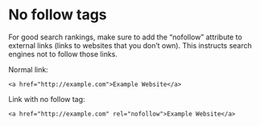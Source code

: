 # No follow tags

For good search rankings, make sure to add the “nofollow” attribute to external links (links to websites that you don’t own). This instructs search engines not to follow those links.


Normal link:
```
<a href="http://example.com">Example Website</a>
```

Link with no follow tag:
```
<a href="http://example.com" rel="nofollow">Example Website</a>
```
